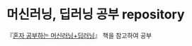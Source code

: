 # 머신러닝, 딥러닝 공부 repository

『[혼자 공부하는 머신러닝+딥러닝](https://hongong.hanbit.co.kr/%ed%98%bc%ec%9e%90-%ea%b3%b5%eb%b6%80%ed%95%98%eb%8a%94-%eb%a8%b8%ec%8b%a0%eb%9f%ac%eb%8b%9d-%eb%94%a5%eb%9f%ac%eb%8b%9d/)』 책을 참고하여 공부
